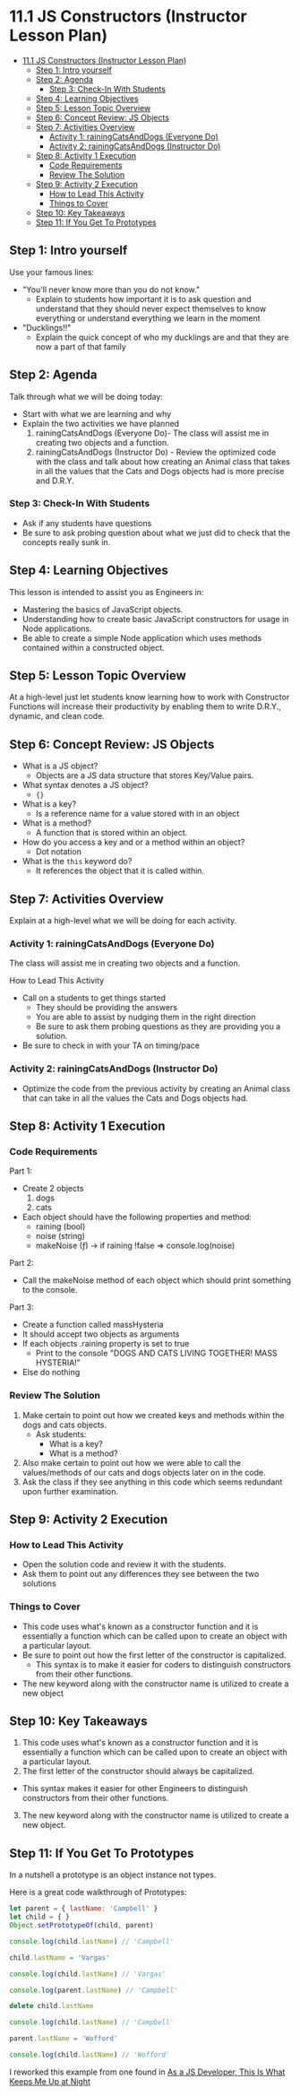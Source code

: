 # 11.1 JS Constructors (Instructor Lesson Plan)
- [11.1 JS Constructors (Instructor Lesson Plan)](#111-js-constructors-instructor-lesson-plan)
  - [Step 1: Intro yourself](#step-1-intro-yourself)
  - [Step 2: Agenda](#step-2-agenda)
    - [Step 3: Check-In With Students](#step-3-check-in-with-students)
  - [Step 4: Learning Objectives](#step-4-learning-objectives)
  - [Step 5: Lesson Topic Overview](#step-5-lesson-topic-overview)
  - [Step 6: Concept Review: JS Objects](#step-6-concept-review-js-objects)
  - [Step 7: Activities Overview](#step-7-activities-overview)
    - [Activity 1: rainingCatsAndDogs (Everyone Do)](#activity-1-rainingcatsanddogs-everyone-do)
    - [Activity 2: rainingCatsAndDogs (Instructor Do)](#activity-2-rainingcatsanddogs-instructor-do)
  - [Step 8: Activity 1 Execution](#step-8-activity-1-execution)
    - [Code Requirements](#code-requirements)
    - [Review The Solution](#review-the-solution)
  - [Step 9: Activity 2 Execution](#step-9-activity-2-execution)
    - [How to Lead This Activity](#how-to-lead-this-activity)
    - [Things to Cover](#things-to-cover)
  - [Step 10: Key Takeaways](#step-10-key-takeaways)
  - [Step 11: If You Get To Prototypes](#step-11-if-you-get-to-prototypes)
## Step 1: Intro yourself
Use your famous lines:
* "You'll never know more than you do not know."
    * Explain to students how important it is to ask question and understand that they should never expect themselves to know everything or understand everything we learn in the moment
* "Ducklings!!"
  * Explain the quick concept of who my ducklings are and that they are now a part of that family

## Step 2: Agenda
Talk through what we will be doing today:
* Start with what we are learning and why
* Explain the two activities we have planned
    1. rainingCatsAndDogs (Everyone Do)- The class will assist me in creating two objects and a function.
    2. rainingCatsAndDogs (Instructor Do) - Review the optimized code with the class and talk about how creating an Animal class that takes in all the values that the Cats and Dogs objects had is more precise and D.R.Y.

### Step 3: Check-In With Students
* Ask if any students have questions
* Be sure to ask probing question about what we just did to check that the concepts really sunk in.

## Step 4: Learning Objectives
This lesson is intended to assist you as Engineers in:
  * Mastering the basics of JavaScript objects.
  * Understanding how to create basic JavaScript constructors for usage in Node applications.
  * Be able to create a simple Node application which uses methods contained within a constructed
object.

## Step 5: Lesson Topic Overview
At a high-level just let students know learning how to work with Constructor Functions will increase their productivity by enabling them to write D.R.Y., dynamic, and clean code.

## Step 6: Concept Review: JS Objects
* What is a JS object?
  * Objects are a JS data structure that stores Key/Value pairs.
* What syntax denotes a JS object?
  * `{}`
* What is a key?
  * Is a reference name for a value stored with in an object
* What is a method?
  * A function that is stored within an object.
* How do you access a key and or a method within an object?
  * Dot notation
* What is the `this` keyword do?
  * It references the object that it is called within.

## Step 7: Activities Overview
Explain at a high-level what we will be doing for each activity.
### Activity 1: rainingCatsAndDogs (Everyone Do)
The class will assist me in creating two objects and a function.

How to Lead This Activity
* Call on a students to get things started
  * They should be providing the answers
  * You are able to assist by nudging them in the right direction
  * Be sure to ask them probing questions as they are providing you a solution.
 * Be sure to check in with your TA on timing/pace

### Activity 2: rainingCatsAndDogs (Instructor Do)
* Optimize the code from the previous activity by creating an Animal class that can take in all the values the Cats and Dogs objects had.

## Step 8: Activity 1 Execution
### Code Requirements
Part 1:
* Create 2 objects
  1. dogs
  2. cats
* Each object should have the following properties and method:
  * raining (bool)
  * noise (string)
  * makeNoise (ƒ) -> if raining !false => console.log(noise)

Part 2:
* Call the makeNoise method of each object which should print something to the console.

Part 3:
* Create a function called massHysteria
* It should accept two objects as arguments
* If each objects .raining property is set to true
  * Print to the console "DOGS AND CATS LIVING TOGETHER! MASS HYSTERIA!"
* Else do nothing

### Review The Solution
1. Make certain to point out how we created keys and methods within the dogs and cats objects.
   * Ask students:
      * What is a key?
      * What is a method?
2. Also make certain to point out how we were able to call the values/methods of our cats and dogs objects later on in the code.
3. Ask the class if they see anything in this code which seems redundant upon further examination.

## Step 9: Activity 2 Execution
### How to Lead This Activity
* Open the solution code and review it with the students.
* Ask them to point out any differences they see between the two solutions
### Things to Cover
* This code uses what's known as a constructor function and it is essentially a function which can be called upon to create an object with a particular layout.
* Be sure to point out how the first letter of the constructor is capitalized.
  * This syntax is to make it easier for coders to distinguish constructors from their other functions.
* The new keyword along with the constructor name is utilized to create a new object

## Step 10: Key Takeaways
1. This code uses what's known as a constructor function and it is essentially a function which can be called upon to create an object with a particular layout.
2. The first letter of the constructor should always be capitalized.
  * This syntax makes it easier for other Engineers to distinguish constructors from their other functions.
3. The new keyword along with the constructor name is utilized to create a new object.

## Step 11: If You Get To Prototypes
In a nutshell a prototype is an object instance not types.

Here is a great code walkthrough of Prototypes:
```js
let parent = { lastName: 'Campbell' }
let child = { }
Object.setPrototypeOf(child, parent)

console.log(child.lastName) // 'Campbell'

child.lastName = 'Vargas'

console.log(child.lastName) // 'Vargas'

console.log(parent.lastName) // 'Campbell'

delete child.lastName

console.log(child.lastName) // 'Campbell'

parent.lastName = 'Wofford'

console.log(child.lastName) // 'Wofford'
```

I reworked this example from one found in [As a JS Developer, This Is What Keeps Me Up at Night](https://www.toptal.com/javascript/es6-class-chaos-keeps-js-developer-up#:~:text=Functions%20are%20first%2Dclass%20in,function%20that%20returns%20an%20object.)